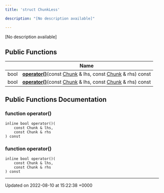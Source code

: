 ```yaml
---
title: 'struct ChunkLess'

description: "[No description available]"

---
```









[No description available]

## Public Functions

|                | Name           |
| -------------- | -------------- |
| bool | **[operator()](/documentation/code/gambit_2.2/classes/structchunkless/#function-operator())**(const [Chunk](/documentation/code/gambit_2.2/classes/structchunk/) & lhs, const [Chunk](/documentation/code/gambit_2.2/classes/structchunk/) & rhs) const |
| bool | **[operator()](/documentation/code/gambit_2.2/classes/structchunkless/#function-operator())**(const [Chunk](/documentation/code/gambit_2.2/classes/structchunk/) & lhs, const [Chunk](/documentation/code/gambit_2.2/classes/structchunk/) & rhs) const |

## Public Functions Documentation

### function operator()

```
inline bool operator()(
    const Chunk & lhs,
    const Chunk & rhs
) const
```


### function operator()

```
inline bool operator()(
    const Chunk & lhs,
    const Chunk & rhs
) const
```


-------------------------------

Updated on 2022-08-10 at 15:22:38 +0000